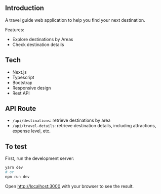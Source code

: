 ## Introduction

A travel guide web application to help you find your next destination.

Features:

- Explore destinations by Areas
- Check destination details

## Tech

- Next.js
- Typescript
- Bootstrap
- Responsive design
- Rest API

## API Route

- `/api/destinations`: retrieve destinations by area
- `/api/travel-details`: retrieve destination details, including attractions, expense level, etc.

## To test

First, run the development server:

```bash
yarn dev
# or
npm run dev
```

Open [http://localhost:3000](http://localhost:3000) with your browser to see the result.
